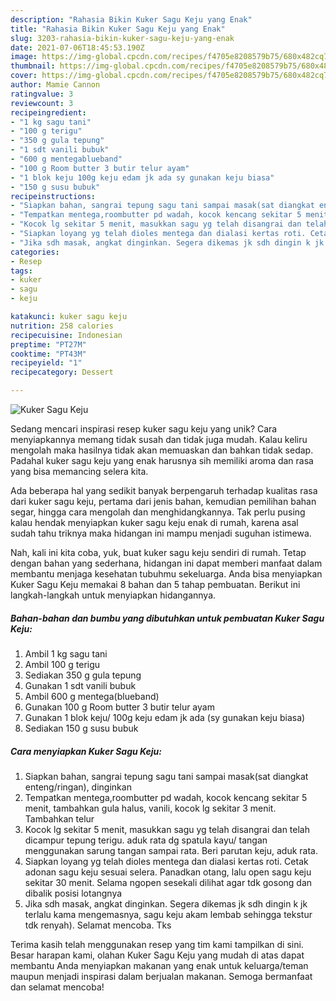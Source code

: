 ```yaml
---
description: "Rahasia Bikin Kuker Sagu Keju yang Enak"
title: "Rahasia Bikin Kuker Sagu Keju yang Enak"
slug: 3203-rahasia-bikin-kuker-sagu-keju-yang-enak
date: 2021-07-06T18:45:53.190Z
image: https://img-global.cpcdn.com/recipes/f4705e8208579b75/680x482cq70/kuker-sagu-keju-foto-resep-utama.jpg
thumbnail: https://img-global.cpcdn.com/recipes/f4705e8208579b75/680x482cq70/kuker-sagu-keju-foto-resep-utama.jpg
cover: https://img-global.cpcdn.com/recipes/f4705e8208579b75/680x482cq70/kuker-sagu-keju-foto-resep-utama.jpg
author: Mamie Cannon
ratingvalue: 3
reviewcount: 3
recipeingredient:
- "1 kg sagu tani"
- "100 g terigu"
- "350 g gula tepung"
- "1 sdt vanili bubuk"
- "600 g mentegablueband"
- "100 g Room butter 3 butir telur ayam"
- "1 blok keju 100g keju edam jk ada sy gunakan keju biasa"
- "150 g susu bubuk"
recipeinstructions:
- "Siapkan bahan, sangrai tepung sagu tani sampai masak(sat diangkat enteng/ringan), dinginkan"
- "Tempatkan mentega,roombutter pd wadah, kocok kencang sekitar 5 menit, tambahkan gula halus, vanili, kocok lg sekitar 3 menit. Tambahkan telur"
- "Kocok lg sekitar 5 menit, masukkan sagu yg telah disangrai dan telah dicampur tepung terigu. aduk rata dg spatula kayu/ tangan menggunakan sarung tangan sampai rata. Beri parutan keju, aduk rata."
- "Siapkan loyang yg telah dioles mentega dan dialasi kertas roti. Cetak adonan sagu keju sesuai selera. Panadkan otang, lalu open sagu keju sekitar 30 menit. Selama ngopen sesekali dilihat agar tdk gosong dan dibalik posisi lotangnya"
- "Jika sdh masak, angkat dinginkan. Segera dikemas jk sdh dingin k jk terlalu kama mengemasnya, sagu keju akam lembab sehingga tekstur tdk renyah). Selamat mencoba. Tks"
categories:
- Resep
tags:
- kuker
- sagu
- keju

katakunci: kuker sagu keju 
nutrition: 258 calories
recipecuisine: Indonesian
preptime: "PT27M"
cooktime: "PT43M"
recipeyield: "1"
recipecategory: Dessert

---
```



![Kuker Sagu Keju](https://img-global.cpcdn.com/recipes/f4705e8208579b75/680x482cq70/kuker-sagu-keju-foto-resep-utama.jpg)

Sedang mencari inspirasi resep kuker sagu keju yang unik? Cara menyiapkannya memang tidak susah dan tidak juga mudah. Kalau keliru mengolah maka hasilnya tidak akan memuaskan dan bahkan tidak sedap. Padahal kuker sagu keju yang enak harusnya sih memiliki aroma dan rasa yang bisa memancing selera kita.

Ada beberapa hal yang sedikit banyak berpengaruh terhadap kualitas rasa dari kuker sagu keju, pertama dari jenis bahan, kemudian pemilihan bahan segar, hingga cara mengolah dan menghidangkannya. Tak perlu pusing kalau hendak menyiapkan kuker sagu keju enak di rumah, karena asal sudah tahu triknya maka hidangan ini mampu menjadi suguhan istimewa.




Nah, kali ini kita coba, yuk, buat kuker sagu keju sendiri di rumah. Tetap dengan bahan yang sederhana, hidangan ini dapat memberi manfaat dalam membantu menjaga kesehatan tubuhmu sekeluarga. Anda bisa menyiapkan Kuker Sagu Keju memakai 8 bahan dan 5 tahap pembuatan. Berikut ini langkah-langkah untuk menyiapkan hidangannya.

<!--inarticleads1-->

##### Bahan-bahan dan bumbu yang dibutuhkan untuk pembuatan Kuker Sagu Keju:

1. Ambil 1 kg sagu tani
1. Ambil 100 g terigu
1. Sediakan 350 g gula tepung
1. Gunakan 1 sdt vanili bubuk
1. Ambil 600 g mentega(blueband)
1. Gunakan 100 g Room butter 3 butir telur ayam
1. Gunakan 1 blok keju/ 100g keju edam jk ada (sy gunakan keju biasa)
1. Sediakan 150 g susu bubuk




<!--inarticleads2-->

##### Cara menyiapkan Kuker Sagu Keju:

1. Siapkan bahan, sangrai tepung sagu tani sampai masak(sat diangkat enteng/ringan), dinginkan
1. Tempatkan mentega,roombutter pd wadah, kocok kencang sekitar 5 menit, tambahkan gula halus, vanili, kocok lg sekitar 3 menit. Tambahkan telur
1. Kocok lg sekitar 5 menit, masukkan sagu yg telah disangrai dan telah dicampur tepung terigu. aduk rata dg spatula kayu/ tangan menggunakan sarung tangan sampai rata. Beri parutan keju, aduk rata.
1. Siapkan loyang yg telah dioles mentega dan dialasi kertas roti. Cetak adonan sagu keju sesuai selera. Panadkan otang, lalu open sagu keju sekitar 30 menit. Selama ngopen sesekali dilihat agar tdk gosong dan dibalik posisi lotangnya
1. Jika sdh masak, angkat dinginkan. Segera dikemas jk sdh dingin k jk terlalu kama mengemasnya, sagu keju akam lembab sehingga tekstur tdk renyah). Selamat mencoba. Tks




Terima kasih telah menggunakan resep yang tim kami tampilkan di sini. Besar harapan kami, olahan Kuker Sagu Keju yang mudah di atas dapat membantu Anda menyiapkan makanan yang enak untuk keluarga/teman maupun menjadi inspirasi dalam berjualan makanan. Semoga bermanfaat dan selamat mencoba!
